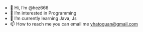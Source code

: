 - 👋 Hi, I’m @hez666
- 👀 I’m interested in Programming
- 🌱 I’m currently learning Java, Js
- 📫 How to reach me you can email me yhatoguan@gmail.com

<!---
hez666/hez666 is a ✨ special ✨ repository because its `README.md` (this file) appears on your GitHub profile.
You can click the Preview link to take a look at your changes.
--->

